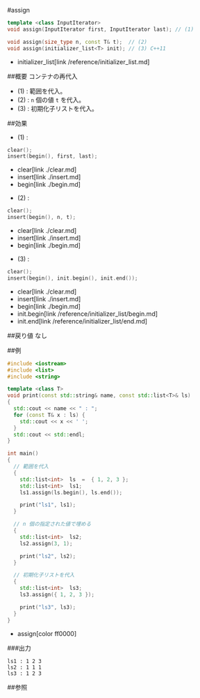 #assign
```cpp
template <class InputIterator>
void assign(InputIterator first, InputIterator last); // (1)

void assign(size_type n, const T& t);  // (2)
void assign(initializer_list<T> init); // (3) C++11
```
* initializer_list[link /reference/initializer_list.md]

##概要
コンテナの再代入

- (1) : 範囲を代入。
- (2) : `n` 個の値 `t` を代入。
- (3) : 初期化子リストを代入。


##効果
- (1) :

```cpp
clear();
insert(begin(), first, last);
```
* clear[link ./clear.md]
* insert[link ./insert.md]
* begin[link ./begin.md]


- (2) :

```cpp
clear();
insert(begin(), n, t);
```
* clear[link ./clear.md]
* insert[link ./insert.md]
* begin[link ./begin.md]


- (3) :

```cpp
clear();
insert(begin(), init.begin(), init.end());
```
* clear[link ./clear.md]
* insert[link ./insert.md]
* begin[link ./begin.md]
* init.begin[link /reference/initializer_list/begin.md]
* init.end[link /reference/initializer_list/end.md]


##戻り値
なし


##例
```cpp
#include <iostream>
#include <list>
#include <string>

template <class T>
void print(const std::string& name, const std::list<T>& ls)
{
  std::cout << name << " : ";
  for (const T& x : ls) {
    std::cout << x << ' ';
  }
  std::cout << std::endl;
}

int main()
{
  // 範囲を代入
  {
    std::list<int>  ls  =  { 1, 2, 3 };
    std::list<int>  ls1;
    ls1.assign(ls.begin(), ls.end());

    print("ls1", ls1);
  }

  // n 個の指定された値で埋める
  {
    std::list<int>  ls2;
    ls2.assign(3, 1);

    print("ls2", ls2);
  }

  // 初期化子リストを代入
  {
    std::list<int>  ls3;
    ls3.assign({ 1, 2, 3 });

    print("ls3", ls3);
  }
}
```
* assign[color ff0000]

###出力
```
ls1 : 1 2 3 
ls2 : 1 1 1 
ls3 : 1 2 3 
```

##参照


